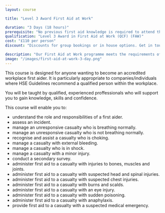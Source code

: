 ```yaml
---
layout: course

title: "Level 3 Award First Aid at Work"

duration: "3 Days (18 hours)"
prerequisite: "No previous first aid knowledge is required to attend this course."
qualification: "Level 3 Award in First Aid at Work (QCF) (FAW)"
cost: "£110 per person"
discount: "Discounts for group bookings or in house options. Get in touch for more information."

description: "Our First Aid at Work programme meets the requirements of the Health and Safety Executive for first aiders working in medium and high risk environments."
image: "/images/first-aid-at-work-3-day.png"
---
```


This course is designed for anyone wanting to become an accredited workplace first aider. It is particularly appropriate to companies/individuals where HSE Guidelines recommend a qualified person within the workplace.

You will be taught by qualified, experienced proffessionals who will support you to gain knowledge, skills and confidence.

This course will enable you to:
* understand the role and responsibilities of a first aider.
* assess an incident.
* manage an unresponsive casualty who is breathing normally.
* manage an unresponsive casualty who is not breathing normally.
* recognise and assist a casualty who is choking.
* manage a casualty with external bleeding.
* manage a casualty who is in shock.
* manage a casualty with a minor injury.
* conduct a secondary survey.
* administer first aid to a casualty with injuries to bones, muscles and joints.
* administer first aid to a casualty with suspected head and spinal injuries.
* administer first aid to a casualty with suspected chest injuries.
* administer first aid to a casualty with burns and scalds.
* administer first aid to a casualty with an eye injury.
* administer first aid to a casualty with sudden poisoning.
* administer first aid to a casualty with anaphylaxis.
* provide first aid to a casualty with a suspected medical emergency.
